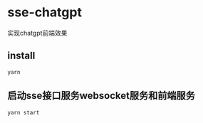 # sse-chatgpt
实现chatgpt前端效果
## install
```
yarn 
```
## 启动sse接口服务websocket服务和前端服务
```
yarn start
```
